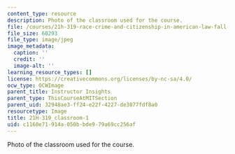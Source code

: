 ```yaml
---
content_type: resource
description: Photo of the classroom used for the course.
file: /courses/21h-319-race-crime-and-citizenship-in-american-law-fall-2014/c1160e71914a050bbde979a69cc256af_21H-319_classroom-1.jpg
file_size: 60293
file_type: image/jpeg
image_metadata:
  caption: ''
  credit: ''
  image-alt: ''
learning_resource_types: []
license: https://creativecommons.org/licenses/by-nc-sa/4.0/
ocw_type: OCWImage
parent_title: Instructor Insights
parent_type: ThisCourseAtMITSection
parent_uid: 32948ae3-ff24-e22f-4227-de3077fdf8a0
resourcetype: Image
title: 21H-319_classroom-1
uid: c1160e71-914a-050b-bde9-79a69cc256af
---
```

Photo of the classroom used for the course.